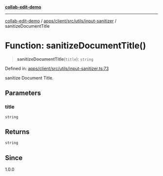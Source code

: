 [**collab-edit-demo**](../../../../../../README.md)

***

[collab-edit-demo](../../../../../../README.md) / [apps/client/src/utils/input-sanitizer](../README.md) / sanitizeDocumentTitle

# Function: sanitizeDocumentTitle()

> **sanitizeDocumentTitle**(`title`): `string`

Defined in: [apps/client/src/utils/input-sanitizer.ts:73](https://github.com/austyle-io/pub-sub-demo/blob/00b2f1e9b947d5e964db5c3be9502513c4374263/apps/client/src/utils/input-sanitizer.ts#L73)

sanitize Document Title.

## Parameters

### title

`string`

## Returns

`string`

## Since

1.0.0
